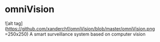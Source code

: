 # omniVision
![alt tag](https://github.com/xanderchf/omniVision/blob/master/omniVision.png =250x250)
A smart surveillance system based on computer vision
